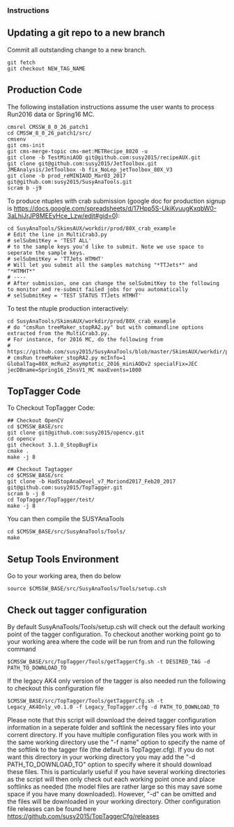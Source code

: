 ### Instructions

## Updating a git repo to a new branch 

Commit all outstanding change to a new branch.
```
git fetch
git checkout NEW_TAG_NAME
```

## Production Code

The following installation instructions assume the user wants to process Run2016 data or Spring16 MC.

```
cmsrel CMSSW_8_0_26_patch1
cd CMSSW_8_0_26_patch1/src/
cmsenv
git cms-init
git cms-merge-topic cms-met:METRecipe_8020 -u
git clone -b TestMiniAOD git@github.com:susy2015/recipeAUX.git
git clone git@github.com:susy2015/JetToolbox.git JMEAnalysis/JetToolbox -b fix_NoLep_jetToolbox_80X_V3
git clone -b prod_reMINIAOD_Mar03_2017 git@github.com:susy2015/SusyAnaTools.git
scram b -j9
```

To produce ntuples with crab submission (google doc for production signup is https://docs.google.com/spreadsheets/d/17Hpp5S-UkiKvuugKxqbW0-3aLhiJrJP8MEEyHce_Lzw/edit#gid=0):
```
cd SusyAnaTools/SkimsAUX/workdir/prod/80X_crab_example
# Edit the line in MultiCrab3.py
# selSubmitKey = 'TEST ALL'
# to the sample keys you'd like to submit. Note we use space to seperate the sample keys.
# selSubmitKey = 'TTJets HTMHT'
# Will let you submit all the samples matching "*TTJets*" and "*HTMHT*"
# ----
# After submission, one can change the selSubmitKey to the following to monitor and re-submit failed jobs for you automatically
# selSubmitKey = 'TEST STATUS TTJets HTMHT'
```

To test the ntuple production interactively:
```
cd SusyAnaTools/SkimsAUX/workdir/prod/80X_crab_example
# do "cmsRun treeMaker_stopRA2.py" but with commandline options extracted from the MultiCrab3.py.
# For instance, for 2016 MC, do the following from
# https://github.com/susy2015/SusyAnaTools/blob/master/SkimsAUX/workdir/prod/80X_crab_example/MultiCrab3.py#L271:
# cmsRun treeMaker_stopRA2.py mcInfo=1 GlobalTag=80X_mcRun2_asymptotic_2016_miniAODv2 specialFix=JEC jecDBname=Spring16_25nsV1_MC maxEvents=1000
```

## TopTagger Code

To Checkout TopTagger Code:

```
## Checkout OpenCV
cd $CMSSW_BASE/src
git clone git@github.com:susy2015/opencv.git
cd opencv
git checkout 3.1.0_StopBugFix
cmake .
make -j 8

## Checkout Tagtagger
cd $CMSSW_BASE/src
git clone -b HadStopAnaDevel_v7_Moriond2017_Feb20_2017 git@github.com:susy2015/TopTagger.git
scram b -j 8
cd TopTagger/TopTagger/test/
make -j 8 
```

You can then compile the SUSYAnaTools
```
cd $CMSSW_BASE/src/SusyAnaTools/Tools/
make
```

## Setup Tools Environment
Go to your working area, then do below
```
source $CMSSW_BASE/src/SusyAnaTools/Tools/setup.csh
```

## Check out tagger configuration 
By default SusyAnaTools/Tools/setup.csh will check out the default working point of the tagger configuration. To checkout another working point go to your working area where the code will be run from and run the following command 
```
$CMSSW_BASE/src/TopTagger/Tools/getTaggerCfg.sh -t DESIRED_TAG -d PATH_TO_DOWNLOAD_TO
```
If the legacy AK4 only version of the tagger is also needed run the following to checkout this configuration file
```
$CMSSW_BASE/src/TopTagger/Tools/getTaggerCfg.sh -t Legacy_AK4Only_v0.1.0 -f Legacy_TopTagger.cfg -d PATH_TO_DOWNLOAD_TO
```

Please note that this script will download the deired tagger configuration information in a seperate folder and softlink the necessary files into your corrent directory.  If you have multiple configuration files you work with in the same working directory use the "-f name" option to specify the name of the softlink to the tagger file (the default is TopTagger.cfg).  If you do not want this directory in your working directory you may add the "-d PATH_TO_DOWNLOAD_TO" option to specify where it should download these files.  This is particularly useful if you have several working directories as the script will then only check out each working point once and place softlinks as needed (the model files are rather large so this may save some space if you have many downloaded).  However, "-d" can be omitted and the files will be downloaded in your working directory.  Other configuration file releases can be found here https://github.com/susy2015/TopTaggerCfg/releases
